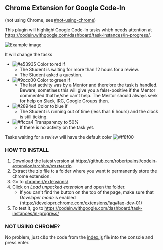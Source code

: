 ## Chrome Extension for Google Code-In
(not using Chrome, see [#not-using-chrome](https://github.com/robertpainsi/codein-extension#not-using-chrome))

This plugin will highlight Google Code-In tasks which needs attention at https://codein.withgoogle.com/dashboard/task-instances/in-progress/.

![Example image](https://raw.githubusercontent.com/robertpainsi/codein-extension/master/example.png)

It will change the tasks

* ![#e53935](https://placehold.it/15/e53935/000000?text=+) Color to red if
  * The Student is waiting for more than 12 hours for a review.
  * The Student asked a question.
* ![#9ccc00](https://placehold.it/15/9ccc00/000000?text=+) Color to green if
  * The last activity was by a Mentor and therefore the task is handled. Beware, sometimes this will give you a false-positive if the Mentor commented that he/she can't help. The Mentor should always seek for help on Slack, IRC, Google Groups then.
* ![#2894ed](https://placehold.it/15/2894ed/000000?text=+) Color to blue if
  * The Student is running out of time (less than 6 hours) and the clock is still ticking.
* ![#ffcca4](https://placehold.it/15/ffcca4/000000?text=+) Transparency to 50%
  * If there is no activity on the task yet.

Tasks waiting for a review will have the default color ![#ff8f00](https://placehold.it/15/ff8f00/000000?text=+)

### HOW TO INSTALL

1. Download the latest version at https://github.com/robertpainsi/codein-extension/archive/master.zip
2. Extract the zip file to a folder where you want to permanently store the chrome extension.
3. Go to [chrome://extensions/](chrome://extensions/)
4. Click on _Load unpacked extension_ and open the folder.
   * If you can't find the button on the top of the page, make sure that _Developer mode_ is enabled (https://developer.chrome.com/extensions/faq#faq-dev-01)
5. To test it, go to https://codein.withgoogle.com/dashboard/task-instances/in-progress/

### NOT USING CHROME?

No problem, just c&p the code from the [index.js](https://raw.githubusercontent.com/robertpainsi/codein-extension/master/index.js) file into the console and press enter.
